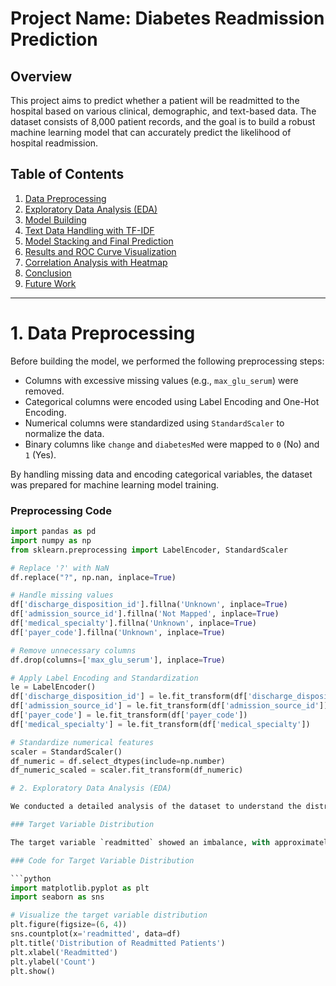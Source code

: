 # Project Name: Diabetes Readmission Prediction

## Overview
This project aims to predict whether a patient will be readmitted to the hospital based on various clinical, demographic, and text-based data. The dataset consists of 8,000 patient records, and the goal is to build a robust machine learning model that can accurately predict the likelihood of hospital readmission.

## Table of Contents
  1. [Data Preprocessing](#data-preprocessing)
  2. [Exploratory Data Analysis (EDA)](#exploratory-data-analysis-eda)
  3. [Model Building](#model-building)
  4. [Text Data Handling with TF-IDF](#text-data-handling-with-tf-idf)
  5. [Model Stacking and Final Prediction](#model-stacking-and-final-prediction)
  6. [Results and ROC Curve Visualization](#results-and-roc-curve-visualization)
  7. [Correlation Analysis with Heatmap](#correlation-analysis-with-heatmap)
  8. [Conclusion](#conclusion)
  9. [Future Work](#future-work)

---

# 1. Data Preprocessing

  Before building the model, we performed the following preprocessing steps:
  
  - Columns with excessive missing values (e.g., `max_glu_serum`) were removed.
  - Categorical columns were encoded using Label Encoding and One-Hot Encoding.
  - Numerical columns were standardized using `StandardScaler` to normalize the data.
  - Binary columns like `change` and `diabetesMed` were mapped to `0` (No) and `1` (Yes).
  
  By handling missing data and encoding categorical variables, the dataset was prepared for machine learning model training.
  
  ### Preprocessing Code
  
  ```python
  import pandas as pd
  import numpy as np
  from sklearn.preprocessing import LabelEncoder, StandardScaler
  
  # Replace '?' with NaN
  df.replace("?", np.nan, inplace=True)
  
  # Handle missing values
  df['discharge_disposition_id'].fillna('Unknown', inplace=True)
  df['admission_source_id'].fillna('Not Mapped', inplace=True)
  df['medical_specialty'].fillna('Unknown', inplace=True)
  df['payer_code'].fillna('Unknown', inplace=True)
  
  # Remove unnecessary columns
  df.drop(columns=['max_glu_serum'], inplace=True)
  
  # Apply Label Encoding and Standardization
  le = LabelEncoder()
  df['discharge_disposition_id'] = le.fit_transform(df['discharge_disposition_id'])
  df['admission_source_id'] = le.fit_transform(df['admission_source_id'])
  df['payer_code'] = le.fit_transform(df['payer_code'])
  df['medical_specialty'] = le.fit_transform(df['medical_specialty'])
  
  # Standardize numerical features
  scaler = StandardScaler()
  df_numeric = df.select_dtypes(include=np.number)
  df_numeric_scaled = scaler.fit_transform(df_numeric)

# 2. Exploratory Data Analysis (EDA)

  We conducted a detailed analysis of the dataset to understand the distribution of the target variable and to identify correlations between numerical features. Visualizations like bar plots and heatmaps helped in this process.
  
  ### Target Variable Distribution
  
  The target variable `readmitted` showed an imbalance, with approximately 60% of patients not being readmitted and 40% being readmitted. This imbalance informed the model selection process.
  
  ### Code for Target Variable Distribution
  
  ```python
  import matplotlib.pyplot as plt
  import seaborn as sns
  
  # Visualize the target variable distribution
  plt.figure(figsize=(6, 4))
  sns.countplot(x='readmitted', data=df)
  plt.title('Distribution of Readmitted Patients')
  plt.xlabel('Readmitted')
  plt.ylabel('Count')
  plt.show()





